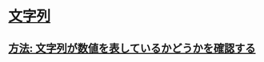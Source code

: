 # [文字列](index.md)
## [方法: 文字列が数値を表しているかどうかを確認する](how-to-determine-whether-a-string-represents-a-numeric-value.md)
